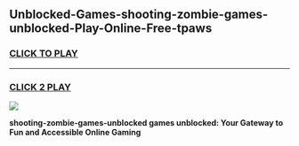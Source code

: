 
## Unblocked-Games-shooting-zombie-games-unblocked-Play-Online-Free-tpaws
<h3>
<a href="https://premium76.site?title=shooting-zombie-games-unblocked&ref=26A">CLICK TO PLAY</a></h3>
<hr>

<h3>
<a href="https://premium76.site?title=shooting-zombie-games-unblocked&ref=26A">CLICK 2 PLAY</a>
  
</h3>

<a href="https://premium76.site?title=shooting-zombie-games-unblocked&ref=26A"><img src="https://clearcache.store/games.png"></a>


**shooting-zombie-games-unblocked games unblocked: Your Gateway to Fun and Accessible Online Gaming**

